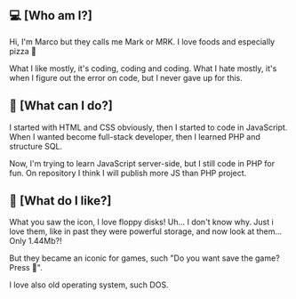 
## 💻 [Who am I?]
Hi, I'm Marco but they calls me Mark or MRK. I love foods and especially pizza 🍕

What I like mostly, it's coding, coding and coding. What I hate mostly, it's when I figure out the error on code, but I never gave up for this.


## 👾 [What can I do?]

I started with HTML and CSS obviously, then I started to code in JavaScript. When I wanted become full-stack developer, then I learned PHP and structure SQL.

Now, I'm trying to learn JavaScript server-side, but I still code in PHP for fun. On repository I think I will publish more JS than PHP project.
## 💾 [What do I like?]

What you saw the icon, I love floppy disks! Uh... I don't know why. Just i love them, like in past they were powerful storage, and now look at them... Only 1.44Mb?!

But they became an iconic for games, such "Do you want save the game? Press 💾".

I love also old operating system, such DOS.
